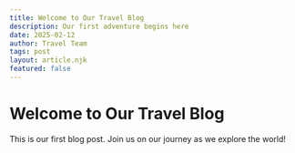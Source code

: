 ```yaml
---
title: Welcome to Our Travel Blog
description: Our first adventure begins here
date: 2025-02-12
author: Travel Team
tags: post
layout: article.njk
featured: false
---
```


# Welcome to Our Travel Blog

This is our first blog post. Join us on our journey as we explore the world!
